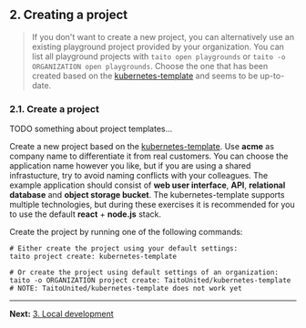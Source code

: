 ## 2. Creating a project

> If you don't want to create a new project, you can alternatively use an existing playground project provided by your organization. You can list all playground projects with `taito open playgrounds` or `taito -o ORGANIZATION open playgrounds`. Choose the one that has been created based on the [kubernetes-template](https://github.com/TaitoUnited/kubernetes-template) and seems to be up-to-date.

### 2.1. Create a project

TODO something about project templates...

Create a new project based on the [kubernetes-template](https://github.com/TaitoUnited/kubernetes-template). Use **acme** as company name to differentiate it from real customers. You can choose the application name however you like, but if you are using a shared infrastucture, try to avoid naming conflicts with your colleagues. The example application should consist of **web user interface**, **API**, **relational database** and **object storage bucket**. The kubernetes-template supports multiple technologies, but during these exercises it is recommended for you to use the default **react** + **node.js** stack.

Create the project by running one of the following commands:

```shell
# Either create the project using your default settings:
taito project create: kubernetes-template
```

```shell
# Or create the project using default settings of an organization:
taito -o ORGANIZATION project create: TaitoUnited/kubernetes-template
# NOTE: TaitoUnited/kubernetes-template does not work yet
```
---

**Next:** [3. Local development](03-local-development.md)
